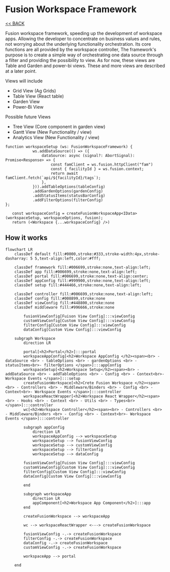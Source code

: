# Fusion Workspace Framework

[<< BACK](/README.md)

Fusion workspace framework, speeding up the development of workspace apps. Allowing the developer to concentrate on business values and rules, not worrying about the underlying functionality orchestration. Its core functions are all provided by the workspace controller, The framework's purpose is to create a simple way of orchestrating one data source through a filter and providing the possibility to view. As for now, these views are Table and Garden and power-bi views. These and more views are described at a later point.

Views will include

- Grid View (Ag Grids)
- Table View (React table)
- Garden View
- Power-Bi View

Possible future Views

- Tree View (Core component in garden view)
- Gantt View (New Functionality / view)
- Analytics View (New Functionality / view)

```TS
function workspaceSetup (ws: FusionWorkspaceFramework) {
            ws.addDataSource(() => ({
                dataSource: async (signal?: AbortSignal): Promise<Response> => {
                    const famClient = ws.fusion.httpClient("fam")
                    const { facilityId } = ws.fusion.context;
                    return await famClient.fetch(`api/${facilityId}/tags`);
                },
            })).addTableOptions(tableConfig)
            .addGardenOptions(gardenConfig)
            .addStatusItems(statusBarConfig)
            .addFilterOptions(filterConfig)
};

```

```TS
   const workspaceConfig = createFusionWorkspaceApp<IData>(workspaceSetup, workspaceOptions, fusion);
   return (<Workspace {...workspaceConfig} />) 
```

## How it works

```mermaid
flowchart LR 
    classDef default fill:#0000,stroke:#333,stroke-width:4px,stroke-dasharray: 5 5,text-align:left,color:#fff;

    classDef framework fill:#006699,stroke:none,text-align:left;
    classDef app fill:#006699,stroke:none,text-align:left;
    classDef portal fill:#006699,stroke:none,text-align:center;
    classDef appConfig fill:#999900,stroke:none,text-align:left;
    classDef setup fill:#444466,stroke:none,text-align:left;

    classDef controller fill:#006699,stroke:none,text-align:left;
    classDef config fill:#008899,stroke:none
    classDef viewConfig fill:#448800,stroke:none
    classDef middleware fill:#996666,stroke:none

        fusionViewConfig[Fuison View Config]:::viewConfig
        customViewConfig[Custom View Config]:::viewConfig
        filterConfig[Custom View Config]:::viewConfig
        dataConfig[Custom View Config]:::viewConfig

    subgraph Workspace  
        direction LR

        portal[<h2>Portal</h2>]:::portal
        workspaceAppConfig[<h2>Workspace AppConfig </h2><span><br> - dataSource <br> - tableOptions <br> - gardenOptions <br> - statusItems<br>- filterOptions </span>]:::appConfig
        workspaceSetup[<h2>Workspace Setup</h2><span><br> - addDataSource <br> - addTableOptions <br> - Config <br> - Context<br>- Workspace Events </span>]:::setup
        createFusionWorkspace[<h2>Crete Fusion Workspace </h2><span><br> - Controllers <br> - Middleware/Binders <br> - Config <br> - Context<br>- Workspace Events </span>]:::controller
        workspaceReactWrapper[<h2>Workspace React Wrapper</h2><span><br> - Hooks <br> - Context <br> - Utils <br> - Types<br></span>]:::controller
        wc[<h2>Workspace Controller</h2><span><br> - Controllers <br> - Middleware/Binders <br> - Config <br> - Context<br>- Workspace Events </span>]:::controller

        subgraph appConfig
            direction LR
            workspaceAppConfig --> workspaceSetup 
            workspaceSetup --> fusionViewConfig
            workspaceSetup --> customViewConfig
            workspaceSetup --> filterConfig
            workspaceSetup --> dataConfig
  
        fusionViewConfig[Fuison View Config]:::viewConfig
        customViewConfig[Custom View Config]:::viewConfig
        filterConfig[Custom View Config]:::viewConfig
        dataConfig[Custom View Config]:::viewConfig
       
        end

        subgraph workspaceApp
            direction LR
            appComponent[<h2>Workspace App Component</h2>]:::app
        end

        createFusionWorkspace --> workspaceApp

        wc --> workspaceReactWrapper <---> createFusionWorkspace
       
        fusionViewConfig -.-> createFusionWorkspace
        filterConfig -.-> createFusionWorkspace
        dataConfig -.-> createFusionWorkspace 
        customViewConfig -.-> createFusionWorkspace 
    
        workspaceApp --> portal
      
    end
    
```

